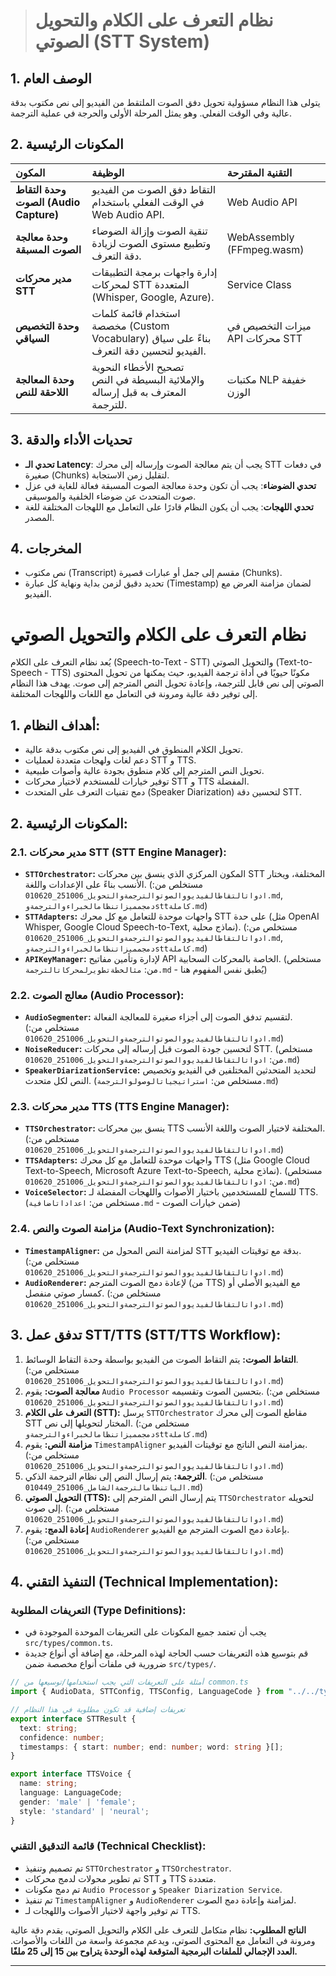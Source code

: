 > # نظام التعرف على الكلام والتحويل الصوتي (STT System)

## 1. الوصف العام
يتولى هذا النظام مسؤولية تحويل دفق الصوت الملتقط من الفيديو إلى نص مكتوب بدقة عالية وفي الوقت الفعلي. وهو يمثل المرحلة الأولى والحرجة في عملية الترجمة.

## 2. المكونات الرئيسية

| المكون | الوظيفة | التقنية المقترحة |
| :--- | :--- | :--- |
| **وحدة التقاط الصوت (Audio Capture)** | التقاط دفق الصوت من الفيديو في الوقت الفعلي باستخدام Web Audio API. | Web Audio API |
| **وحدة معالجة الصوت المسبقة** | تنقية الصوت وإزالة الضوضاء وتطبيع مستوى الصوت لزيادة دقة التعرف. | WebAssembly (FFmpeg.wasm) |
| **مدير محركات STT** | إدارة واجهات برمجة التطبيقات لمحركات STT المتعددة (Whisper, Google, Azure). | Service Class |
| **وحدة التخصيص السياقي** | استخدام قائمة كلمات مخصصة (Custom Vocabulary) بناءً على سياق الفيديو لتحسين دقة التعرف. | ميزات التخصيص في API محركات STT |
| **وحدة المعالجة اللاحقة للنص** | تصحيح الأخطاء النحوية والإملائية البسيطة في النص المعترف به قبل إرساله للترجمة. | مكتبات NLP خفيفة الوزن |

## 3. تحديات الأداء والدقة
*   **تحدي الـ Latency**: يجب أن يتم معالجة الصوت وإرساله إلى محرك STT في دفعات صغيرة (Chunks) لتقليل زمن الاستجابة.
*   **تحدي الضوضاء**: يجب أن تكون وحدة معالجة الصوت المسبقة فعالة للغاية في عزل صوت المتحدث عن ضوضاء الخلفية والموسيقى.
*   **تحدي اللهجات**: يجب أن يكون النظام قادرًا على التعامل مع اللهجات المختلفة للغة المصدر.

## 4. المخرجات
*   نص مكتوب (Transcript) مقسم إلى جمل أو عبارات قصيرة (Chunks).
*   تحديد دقيق لزمن بداية ونهاية كل عبارة (Timestamp) لضمان مزامنة العرض مع الفيديو.

# نظام التعرف على الكلام والتحويل الصوتي

يُعد نظام التعرف على الكلام (Speech-to-Text - STT) والتحويل الصوتي (Text-to-Speech - TTS) مكونًا حيويًا في أداة ترجمة الفيديو، حيث يمكنها من تحويل المحتوى الصوتي إلى نص قابل للترجمة، وإعادة تحويل النص المترجم إلى صوت. يهدف هذا النظام إلى توفير دقة عالية ومرونة في التعامل مع اللغات واللهجات المختلفة.

## 1. أهداف النظام:

*   تحويل الكلام المنطوق في الفيديو إلى نص مكتوب بدقة عالية.
*   دعم لغات ولهجات متعددة لعمليات STT و TTS.
*   تحويل النص المترجم إلى كلام منطوق بجودة عالية وأصوات طبيعية.
*   توفير خيارات للمستخدم لاختيار محركات STT و TTS المفضلة.
*   دمج تقنيات التعرف على المتحدث (Speaker Diarization) لتحسين دقة STT.

## 2. المكونات الرئيسية:

### 2.1. مدير محركات STT (STT Engine Manager):

*   **`STTOrchestrator`:** المكون المركزي الذي ينسق بين محركات STT المختلفة، ويختار الأنسب بناءً على الإعدادات واللغة. (مستخلص من: `ادواتالتقاطالفيديووالصوتوالترجمةوالتحويل_251006_010620.md`, `دمجمميزاتنظامالخبراءوالترجمةوsttكاملة.md`)
*   **`STTAdapters`:** واجهات موحدة للتعامل مع كل محرك STT على حدة (مثل OpenAI Whisper, Google Cloud Speech-to-Text, نماذج محلية). (مستخلص من: `ادواتالتقاطالفيديووالصوتوالترجمةوالتحويل_251006_010620.md`, `دمجمميزاتنظامالخبراءوالترجمةوsttكاملة.md`)
*   **`APIKeyManager`:** لإدارة وتأمين مفاتيح API الخاصة بالمحركات السحابية. (مستخلص من: `مثالخطةتطويرلمحركاتالترجمة.md` - يُطبق نفس المفهوم هنا)

### 2.2. معالج الصوت (Audio Processor):

*   **`AudioSegmenter`:** لتقسيم تدفق الصوت إلى أجزاء صغيرة للمعالجة الفعالة. (مستخلص من: `ادواتالتقاطالفيديووالصوتوالترجمةوالتحويل_251006_010620.md`)
*   **`NoiseReducer`:** لتحسين جودة الصوت قبل إرساله إلى محركات STT. (مستخلص من: `ادواتالتقاطالفيديووالصوتوالترجمةوالتحويل_251006_010620.md`)
*   **`SpeakerDiarizationService`:** لتحديد المتحدثين المختلفين في الفيديو وتخصيص النص لكل متحدث. (مستخلص من: `استراتيجياتالوصولوالترجمة.md`)

### 2.3. مدير محركات TTS (TTS Engine Manager):

*   **`TTSOrchestrator`:** ينسق بين محركات TTS المختلفة لاختيار الصوت واللغة الأنسب. (مستخلص من: `ادواتالتقاطالفيديووالصوتوالترجمةوالتحويل_251006_010620.md`)
*   **`TTSAdapters`:** واجهات موحدة للتعامل مع كل محرك TTS (مثل Google Cloud Text-to-Speech, Microsoft Azure Text-to-Speech, نماذج محلية). (مستخلص من: `ادواتالتقاطالفيديووالصوتوالترجمةوالتحويل_251006_010620.md`)
*   **`VoiceSelector`:** للسماح للمستخدمين باختيار الأصوات واللهجات المفضلة لـ TTS. (مستخلص من: `اعداداتاضافية.md` - ضمن خيارات الصوت)

### 2.4. مزامنة الصوت والنص (Audio-Text Synchronization):

*   **`TimestampAligner`:** لمزامنة النص المحول من STT بدقة مع توقيتات الفيديو. (مستخلص من: `ادواتالتقاطالفيديووالصوتوالترجمةوالتحويل_251006_010620.md`)
*   **`AudioRenderer`:** لإعادة دمج الصوت المترجم (من TTS) مع الفيديو الأصلي أو كمسار صوتي منفصل. (مستخلص من: `ادواتالتقاطالفيديووالصوتوالترجمةوالتحويل_251006_010620.md`)

## 3. تدفق عمل STT/TTS (STT/TTS Workflow):

1.  **التقاط الصوت:** يتم التقاط الصوت من الفيديو بواسطة وحدة التقاط الوسائط. (مستخلص من: `ادواتالتقاطالفيديووالصوتوالترجمةوالتحويل_251006_010620.md`)
2.  **معالجة الصوت:** يقوم `Audio Processor` بتحسين الصوت وتقسيمه. (مستخلص من: `ادواتالتقاطالفيديووالصوتوالترجمةوالتحويل_251006_010620.md`)
3.  **التعرف على الكلام (STT):** يرسل `STTOrchestrator` مقاطع الصوت إلى محرك STT المختار لتحويلها إلى نص. (مستخلص من: `دمجمميزاتنظامالخبراءوالترجمةوsttكاملة.md`)
4.  **مزامنة النص:** يقوم `TimestampAligner` بمزامنة النص الناتج مع توقيتات الفيديو. (مستخلص من: `ادواتالتقاطالفيديووالصوتوالترجمةوالتحويل_251006_010620.md`)
5.  **الترجمة:** يتم إرسال النص إلى نظام الترجمة الذكي. (مستخلص من: `الياتنظامالترجمةالشامل_251006_010449.md`)
6.  **التحويل الصوتي (TTS):** يتم إرسال النص المترجم إلى `TTSOrchestrator` لتحويله إلى صوت. (مستخلص من: `ادواتالتقاطالفيديووالصوتوالترجمةوالتحويل_251006_010620.md`)
7.  **إعادة الدمج:** يقوم `AudioRenderer` بإعادة دمج الصوت المترجم مع الفيديو. (مستخلص من: `ادواتالتقاطالفيديووالصوتوالترجمةوالتحويل_251006_010620.md`)

## 4. التنفيذ التقني (Technical Implementation):

### التعريفات المطلوبة (Type Definitions):

*   يجب أن تعتمد جميع المكونات على التعريفات الموحدة الموجودة في `src/types/common.ts`.
*   قم بتوسيع هذه التعريفات حسب الحاجة لهذه المرحلة، مع إضافة أي أنواع جديدة ضرورية في ملفات أنواع مخصصة ضمن `src/types/`.

```typescript
// أمثلة على التعريفات التي يجب استخدامها/توسيعها من common.ts
import { AudioData, STTConfig, TTSConfig, LanguageCode } from "../../types/common";

// تعريفات إضافية قد تكون مطلوبة في هذا النظام
export interface STTResult {
  text: string;
  confidence: number;
  timestamps: { start: number; end: number; word: string }[];
}

export interface TTSVoice {
  name: string;
  language: LanguageCode;
  gender: 'male' | 'female';
  style: 'standard' | 'neural';
}
```

### قائمة التدقيق التقني (Technical Checklist):

*   تم تصميم وتنفيذ `STTOrchestrator` و `TTSOrchestrator`.
*   تم تطوير محولات لدمج محركات STT و TTS متعددة.
*   تم دمج مكونات `Audio Processor` و `Speaker Diarization Service`.
*   تم تنفيذ `TimestampAligner` و `AudioRenderer` لمزامنة وإعادة دمج الصوت.
*   تم توفير واجهة لاختيار الأصوات واللهجات لـ TTS.

**الناتج المطلوب:** نظام متكامل للتعرف على الكلام والتحويل الصوتي، يقدم دقة عالية ومرونة في التعامل مع المحتوى الصوتي، ويدعم مجموعة واسعة من اللغات والأصوات. **العدد الإجمالي للملفات البرمجية المتوقعة لهذه الوحدة يتراوح بين 15 إلى 25 ملفًا.**

---
